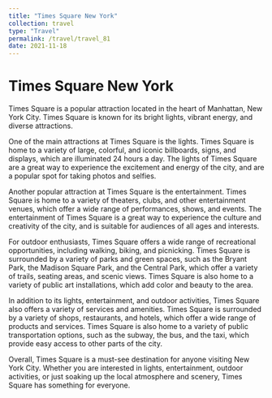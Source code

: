```yaml
---
title: "Times Square New York"
collection: travel
type: "Travel"
permalink: /travel/travel_81
date: 2021-11-18
---
```


# Times Square New York
Times Square is a popular attraction located in the heart of Manhattan, New York City. Times Square is known for its bright lights, vibrant energy, and diverse attractions.

One of the main attractions at Times Square is the lights. Times Square is home to a variety of large, colorful, and iconic billboards, signs, and displays, which are illuminated 24 hours a day. The lights of Times Square are a great way to experience the excitement and energy of the city, and are a popular spot for taking photos and selfies.

Another popular attraction at Times Square is the entertainment. Times Square is home to a variety of theaters, clubs, and other entertainment venues, which offer a wide range of performances, shows, and events. The entertainment of Times Square is a great way to experience the culture and creativity of the city, and is suitable for audiences of all ages and interests.

For outdoor enthusiasts, Times Square offers a wide range of recreational opportunities, including walking, biking, and picnicking. Times Square is surrounded by a variety of parks and green spaces, such as the Bryant Park, the Madison Square Park, and the Central Park, which offer a variety of trails, seating areas, and scenic views. Times Square is also home to a variety of public art installations, which add color and beauty to the area.

In addition to its lights, entertainment, and outdoor activities, Times Square also offers a variety of services and amenities. Times Square is surrounded by a variety of shops, restaurants, and hotels, which offer a wide range of products and services. Times Square is also home to a variety of public transportation options, such as the subway, the bus, and the taxi, which provide easy access to other parts of the city.

Overall, Times Square is a must-see destination for anyone visiting New York City. Whether you are interested in lights, entertainment, outdoor activities, or just soaking up the local atmosphere and scenery, Times Square has something for everyone.
